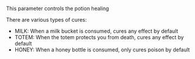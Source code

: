 This parameter controls the potion healing

There are various types of cures:

* MILK: When a milk bucket is consumed, cures any effect by default
* TOTEM: When the totem protects you from death, cures any effect by default
* HONEY: When a honey bottle is consumed, only cures poison by default